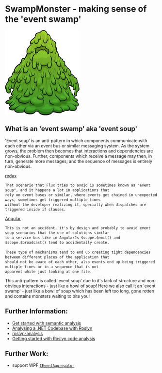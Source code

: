 # SwampMonster - making sense of the 'event swamp'
![Swamp Monster](docs/Swamp_Monster.png)

## What is an 'event swamp' aka 'event soup'
'Event soup' is an anti-pattern in which components communicate with each other via an event bus
or similar messaging system.  As the system grows, the problem then becomes that interactions
and dependencies are non-obvious.  Further, components which receive a message may then, in turn,
generate more messages; and the sequence of messages is entirely non-obvious.

[redux](https://github.com/reduxjs/redux/issues/1266)
```text
That scenario that Flux tries to avoid is sometimes known as "event soup", and it happens a lot in applications that 
rely on event buses or similar, where events get chained in unexpected ways, sometimes get triggered multiple times 
without the developer realizing it, specially when dispatches are triggered inside if clauses.
```

[Angular](https://blog.angular-university.io/angular-2-smart-components-vs-presentation-components-whats-the-difference-when-to-use-each-and-why/)
```text
This is not an accident, it's by design and probably to avoid event soup scenarios that the use of solutions similar
to a service bus like in AngularJs $scope.$emit() and $scope.$broadcast() tend to accidentally create.

These type of mechanisms tend to end up creating tight dependencies between different places of the application that
should not be aware of each other, also events end up being triggered multiple times or in a sequence that is not 
apparent while just looking at one file.
```

This anti-pattern is called 'event soup' due to it's lack of structure and non-obvious interactions -
just like a bowl of soup!  Here we also call it an 'event swamp' - just like a bowl of soup which has
been left too long, gone rotten and contains monsters waiting to bite you!

## Further Information:
* [Get started with semantic analysis](https://docs.microsoft.com/en-us/dotnet/csharp/roslyn-sdk/get-started/semantic-analysis)
* [Analysing a .NET Codebase with Roslyn](https://dev.to/mattjhosking/analysing-a-net-codebase-with-roslyn-5cn0)
* [roslyn-analysis](https://github.com/mattjhosking/roslyn-analysis.git)
* [Getting started with Roslyn code analysis](https://blog.wiseowls.co.nz/index.php/2020/05/12/walking-code-with-roslyn/)

## Further Work:
* support WPF [`IEventAggregator`](https://prismlibrary.com/docs/event-aggregator.html)

